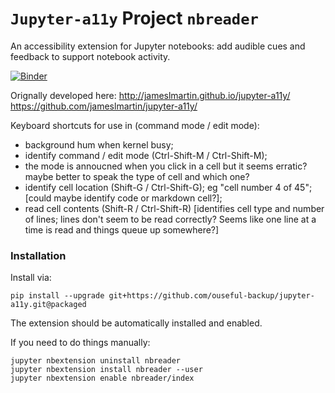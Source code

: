 # `Jupyter-a11y` Project `nbreader`

An accessibility extension for Jupyter notebooks: add audible cues and feedback to support notebook activity.

[![Binder](https://mybinder.org/badge_logo.svg)](https://mybinder.org/v2/gh/ouseful-backup/jupyter-a11y/packaged)


Orignally developed here: http://jameslmartin.github.io/jupyter-a11y/ https://github.com/jameslmartin/jupyter-a11y/

Keyboard shortcuts for use in (command mode / edit mode):

- background hum when kernel busy;
- identify command / edit mode (Ctrl-Shift-M / Ctrl-Shift-M);
- the mode is annoucned when you click in a cell but it seems erratic? maybe better to speak the type of cell and which one?
- identify cell location (Shift-G / Ctrl-Shift-G); eg "cell number 4 of 45"; [could maybe identify code or markdown cell?];
- read cell contents (Shift-R / Ctrl-Shift-R) [identifies cell type and number of lines; lines don't seem to be read correctly? Seems like one line at a time is read and things queue up somewhere?]


### Installation

Install via:

`pip install --upgrade git+https://github.com/ouseful-backup/jupyter-a11y.git@packaged`

The extension should be automatically installed and enabled.

If you need to do things manually:

```
jupyter nbextension uninstall nbreader
jupyter nbextension install nbreader --user
jupyter nbextension enable nbreader/index
```